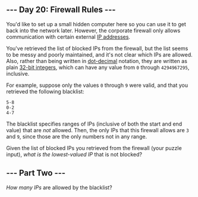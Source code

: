 ## --- Day 20: Firewall Rules ---

You'd like to set up a small hidden computer here so you can use it to <span title="I'll create a GUI interface using Visual Basic... see if I can track an IP address.">get back into the network</span> later. However, the corporate firewall only allows communication with certain external [IP addresses](https://en.wikipedia.org/wiki/IPv4#Addressing).

You've retrieved the list of blocked IPs from the firewall, but the list seems to be messy and poorly maintained, and it's not clear which IPs are allowed. Also, rather than being written in [dot-decimal](https://en.wikipedia.org/wiki/Dot-decimal_notation) notation, they are written as plain [32-bit integers](https://en.wikipedia.org/wiki/32-bit), which can have any value from `` 0 `` through `` 4294967295 ``, inclusive.

For example, suppose only the values `` 0 `` through `` 9 `` were valid, and that you retrieved the following blacklist:

    5-8
    0-2
    4-7

The blacklist specifies ranges of IPs (inclusive of both the start and end value) that are _not_ allowed. Then, the only IPs that this firewall allows are `` 3 `` and `` 9 ``, since those are the only numbers not in any range.

Given the list of blocked IPs you retrieved from the firewall (your puzzle input), _what is the lowest-valued IP_ that is not blocked?

## --- Part Two ---

_How many IPs_ are allowed by the blacklist?